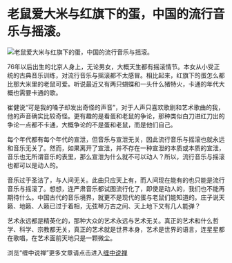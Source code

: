 老鼠爱大米与红旗下的蛋，中国的流行音乐与摇滚。
====








![老鼠爱大米与红旗下的蛋，中国的流行音乐与摇滚。](http://simg.sinajs.cn/blog7style/images/common/sg_trans.gif)



















76年以后出生的北京人身上，无论男女，大概天生都有摇滚情节。本女从小受正统的古典音乐训练，对流行音乐与摇滚都不太感冒。相比起来，红旗下的蛋怎么都比那大米里的老鼠可爱。听说最近又有两只蝴蝶和一头什么猪特火，卡通的年代大概也需要卡通的歌。

崔健说“可是我的嗓子却发出奇怪的声音”，对于人声只喜欢歌剧和艺术歌曲的我，他的声音确实比较奇怪。更有趣的是看蛋和老鼠的争论，那种类似白刀进红刀出的争论一点都不卡通，大概争论的不是蛋和老鼠，而是他们自己。

每个年代都有每个年代的宣泄，但音乐与宣泄无关，因此流行音乐与摇滚也就永远和音乐无关了。然而，如果离开了宣泄，并不存在一种宣泄的本质或本质的宣泄，音乐也无所谓音乐的表里，那么宣泄为什么就不可以动人？所以，流行音乐与摇滚也都可以是动人的。

音乐过于圣洁了，与人间无关。此曲只应天上有，而人间现在能有的也只能是流行音乐与摇滚了。想想，连严肃音乐都试图流行化了，即使是动人的，我们也不能再期待什么。中国古代的音乐境界，就更不是现代的蛋与老鼠们能知道的。庄子说天籁、地籁、人籁已过于着相，无弦琴万古之间、天上地下又有几人能弹？

艺术永远都是精英化的，那种大众的艺术永远与艺术无关。真正的艺术和什么哲学、科学、宗教都无关，真正的艺术就是世界本身，艺术是世界的语言，连星星都在歌唱，在艺术面前天地只是一颗微尘。













浏览“缠中说禅”更多文章请点击进入[缠中说禅](http://blog.sina.com.cn/m/chzhshch)









